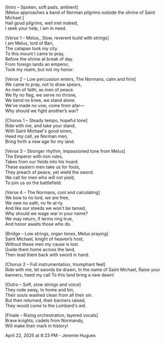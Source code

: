[Intro – Spoken, soft pads, ambient]  
[Melus approaches a band of Norman pilgrims outside the shrine of Saint Michael.]  
Hail good pilgrims, well met indeed,  
I seek your help, I am in need.  

[Verse 1 – Melus,, Slow, reverent build with strings]  
I am Melus, lord of Bari,  
The catapan took my city.  
To this mount I came to pray,  
Before the shrine at break of day.  
From foreign lands an emperor,  
Took my realm, but not my honor.


[Verse 2 – Low percussion enters, The Normans,  calm and firm]  
We came to pray, not to draw spears,  
As men of faith, as men of peace.  
We fly no flag, we serve no throne,  
We bend no knee, we stand alone.  
We’ve made no vow, come from afar—  
Why should we fight another’s war?

[Chorus 1 – Steady tempo, hopeful tone]  
Ride with me, and take your stand,  
With Saint Michael's good omen,  
Heed my call, ye Norman men,  
Bring forth a new age for my land.

[Verse 3 – Stronger rhythm, impassioned tone from Melus]  
The Emperor with iron rules,  
Takes from our fields into his hoard.  
These eastern men take us for fools,  
They preach of peace, yet wield the sword.  
We call for men who will not yield,  
To join us on the battlefield.

[Verse 4 – The Normans, cool and calculating]  
We bow to no lord, we are free,  
We owe no oath, no fe-al-ty.  
And like our steeds we won't be tamed,  
Why should we wage war in your name?  
We may return, if terms ring true,  
And honor awaits  those who do.

[Bridge – Low strings, organ tones, Melus praying]  
Saint Michael, knight of heaven’s host,  
Without these men my cause is lost.  
Guide them home across the land,  
Then lead them back with sword in hand.

[Chorus 2 – Full instrumentation, triumphant feel]  
Ride with me, let swords be drawn,
In the name of Saint Michael,
Raise your banners, heed my call
To this land bring a new dawn!

[Outro – Soft, slow strings and voice]  
They rode away, to home and kin,  
Their souls washed clean from all their sin.  
But then returned, their banners raised,  
They would come to the Lombard's aid.

[Finale – Rising orchestration, layered vocals]  
Brave knights, cadets from Normandy,  
Will make their mark in history!

April 22, 2025 at 8:23 PM - Jeremie Hugues
